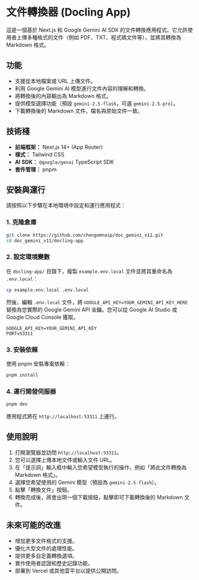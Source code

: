 # 文件轉換器 (Docling App)

這是一個基於 Next.js 和 Google Gemini AI SDK 的文件轉換應用程式。它允許使用者上傳多種格式的文件（例如 PDF、TXT、程式碼文件等），並將其轉換為 Markdown 格式。

## 功能

*   支援從本地檔案或 URL 上傳文件。
*   利用 Google Gemini AI 模型進行文件內容的理解和轉換。
*   將轉換後的內容輸出為 Markdown 格式。
*   提供模型選擇功能（預設 `gemini-2.5-flash`，可選 `gemini-2.5-pro`）。
*   下載轉換後的 Markdown 文件，檔名與原始文件一致。

## 技術棧

*   **前端框架：** Next.js 14+ (App Router)
*   **樣式：** Tailwind CSS
*   **AI SDK：** `@google/genai` TypeScript SDK
*   **套件管理：** pnpm

## 安裝與運行

請按照以下步驟在本地環境中設定和運行應用程式：

### 1. 克隆倉庫

```bash
git clone https://github.com/chengemnoip/doc_gemini_v11.git
cd doc_gemini_v11/docling-app
```

### 2. 設定環境變數

在 `docling-app/` 目錄下，複製 `example.env.local` 文件並將其重命名為 `.env.local`：

```bash
cp example.env.local .env.local
```

然後，編輯 `.env.local` 文件，將 `GOOGLE_API_KEY=YOUR_GEMINI_API_KEY_HERE` 替換為您實際的 Google Gemini API 金鑰。您可以從 Google AI Studio 或 Google Cloud Console 獲取。

```
GOOGLE_API_KEY=YOUR_GEMINI_API_KEY
PORT=53311
```

### 3. 安裝依賴

使用 pnpm 安裝專案依賴：

```bash
pnpm install
```

### 4. 運行開發伺服器

```bash
pnpm dev
```
應用程式將在 `http://localhost:53311` 上運行。

## 使用說明

1.  打開瀏覽器並訪問 `http://localhost:53311`。
2.  您可以選擇上傳本地文件或輸入文件 URL。
3.  在「提示詞」輸入框中輸入您希望模型執行的操作，例如「將此文件轉換為 Markdown 格式」。
4.  選擇您希望使用的 Gemini 模型（預設為 `gemini-2.5-flash`）。
5.  點擊「轉換文件」按鈕。
6.  轉換完成後，將會出現一個下載按鈕，點擊即可下載轉換後的 Markdown 文件。

## 未來可能的改進

*   增加更多文件格式的支援。
*   優化大型文件的處理性能。
*   提供更多自定義轉換選項。
*   實作使用者認證和歷史記錄功能。
*   部署到 Vercel 或其他雲平台以提供公開訪問。
